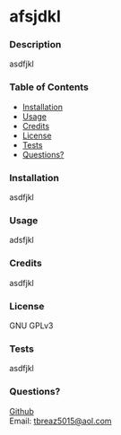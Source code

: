 
  
  # afsjdkl

  ### Description
  asdfjkl

  ### Table of Contents
  + [Installation](#installation)
  + [Usage](#usage)
  + [Credits](#credits)
  + [License](#license)
  + [Tests](#tests)
  + [Questions?](#questions?)

  ### Installation
  asdfjkl

  ### Usage
  adsfjkl

  ### Credits
  asdfjkl

  ### License
  GNU GPLv3

  ### Tests
  asdfjkl

  ### Questions?
  [Github](https://github.com/tbreazier)  
  Email: tbreaz5015@aol.com

